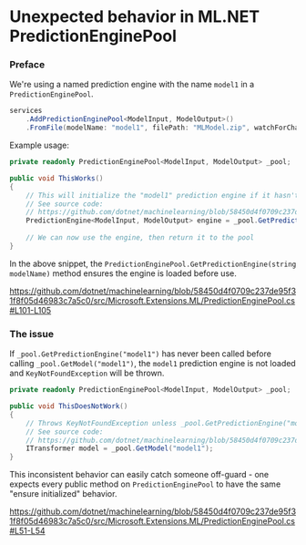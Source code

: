 # Unexpected behavior in ML.NET PredictionEnginePool

### Preface

We're using a named prediction engine with the name `model1` in a `PredictionEnginePool`.

```c#
services
    .AddPredictionEnginePool<ModelInput, ModelOutput>()
    .FromFile(modelName: "model1", filePath: "MLModel.zip", watchForChanges: false);
```

Example usage:

```c#
private readonly PredictionEnginePool<ModelInput, ModelOutput> _pool;

public void ThisWorks()
{
    // This will initialize the "model1" prediction engine if it hasn't been used yet
    // See source code:
    // https://github.com/dotnet/machinelearning/blob/58450d4f0709c237de95f31f8f05d46983c7a5c0/src/Microsoft.Extensions.ML/PredictionEnginePool.cs#L81
    PredictionEngine<ModelInput, ModelOutput> engine = _pool.GetPredictionEngine("model1");
    
    // We can now use the engine, then return it to the pool
}
```

In the above snippet, the `PredictionEnginePool.GetPredictionEngine(string modelName)` method ensures the engine is loaded before use.

https://github.com/dotnet/machinelearning/blob/58450d4f0709c237de95f31f8f05d46983c7a5c0/src/Microsoft.Extensions.ML/PredictionEnginePool.cs#L101-L105

### The issue

If `_pool.GetPredictionEngine("model1")` has never been called before calling `_pool.GetModel("model1")`, the `model1` prediction engine is not loaded and `KeyNotFoundException` will be thrown.

```c#
private readonly PredictionEnginePool<ModelInput, ModelOutput> _pool;

public void ThisDoesNotWork()
{
    // Throws KeyNotFoundException unless _pool.GetPredictionEngine("model1") has been called before
    // See source code:
    // https://github.com/dotnet/machinelearning/blob/58450d4f0709c237de95f31f8f05d46983c7a5c0/src/Microsoft.Extensions.ML/PredictionEnginePool.cs#L51
    ITransformer model = _pool.GetModel("model1");
}
```

This inconsistent behavior can easily catch someone off-guard - one expects every public method on `PredictionEnginePool` to have the same "ensure initialized" behavior.

https://github.com/dotnet/machinelearning/blob/58450d4f0709c237de95f31f8f05d46983c7a5c0/src/Microsoft.Extensions.ML/PredictionEnginePool.cs#L51-L54
